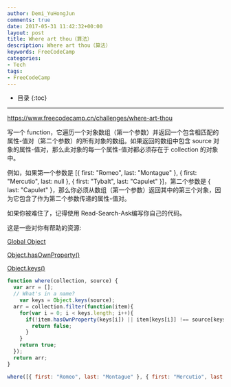 ```yaml
---
author: Demi_YuHongJun
comments: true
date: 2017-05-31 11:42:32+00:00
layout: post
title: Where art thou（算法）
description: Where art thou（算法）
keywords: FreeCodeCamp
categories:
- Tech
tags:
- FreeCodeCamp
---
```

* 目录
{:toc}
---

https://www.freecodecamp.cn/challenges/where-art-thou

写一个 function，它遍历一个对象数组（第一个参数）并返回一个包含相匹配的属性-值对（第二个参数）的所有对象的数组。如果返回的数组中包含 source 对象的属性-值对，那么此对象的每一个属性-值对都必须存在于 collection 的对象中。

例如，如果第一个参数是 [{ first: "Romeo", last: "Montague" }, { first: "Mercutio", last: null }, { first: "Tybalt", last: "Capulet" }]，第二个参数是 { last: "Capulet" }，那么你必须从数组（第一个参数）返回其中的第三个对象，因为它包含了作为第二个参数传递的属性-值对。

如果你被难住了，记得使用 Read-Search-Ask编写你自己的代码。

这是一些对你有帮助的资源:

[Global Object](https://developer.mozilla.org/zh-CN/docs/Web/JavaScript/Reference/Global_Objects/Object)

[Object.hasOwnProperty()](https://developer.mozilla.org/zh-CN/docs/Web/JavaScript/Reference/Global_Objects/Object/hasOwnProperty)

[Object.keys()](https://developer.mozilla.org/zh-CN/docs/Web/JavaScript/Reference/Global_Objects/Object/keys)

```javascript
function where(collection, source) {
  var arr = [];
  // What's in a name?
    var keys = Object.keys(source);
  arr = collection.filter(function(item){
    for(var i = 0; i < keys.length; i++){
      if(!item.hasOwnProperty(keys[i]) || item[keys[i]] !== source[keys[i]]){
        return false;
      }    
    }   
    return true;
  });
  return arr;
}

where([{ first: "Romeo", last: "Montague" }, { first: "Mercutio", last: null }, { first: "Tybalt", last: "Capulet" }], { last: "Capulet" });

```


